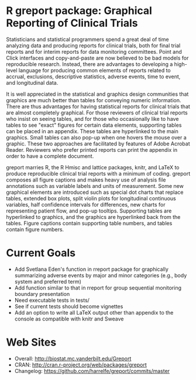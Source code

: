 R greport package: Graphical Reporting of Clinical Trials
=======
Statisticians and statistical programmers spend a great deal of time analyzing data and producing reports for clinical trials, both for final trial reports and for interim reports for data monitoring committees.  Point and Click interfaces and copy-and-paste are now believed to be bad models for reproducible research.  Instead, there are advantages to developing a high-level language for producing common elements of reports related to accrual, exclusions, descriptive statistics, adverse events, time to event, and longitudinal data.

It is well appreciated in the statistical and graphics design communities that graphics are much better than tables for conveying numeric information.  There are thus advantages for having statistical reports for clinical trials that are almost completely graphical.   For those reviewers of clinical trial reports who insist on seeing tables, and for those who occasionally like to have tables to see "exact" figures for certain data elements, supporting tables can be placed in an appendix.  These tables are hyperlinked to the main graphics.  Small tables can also pop-up when one hovers the mouse over a graphic.  These two approaches are facilitated by features of Adobe Acrobat Reader.  Reviewers who prefer printed reports can print the appendix in order to have a complete document.

greport marries R, the R Hmisc and lattice packages, knitr, and LaTeX to produce reproducible clinical trial reports with a minimum of coding.  greport composes all figure captions and makes heavy use of analysis file annotations such as variable labels and units of measurement.  Some new graphical elements are introduced such as special dot charts that replace tables, extended box plots, split violin plots for longitudinal continuous variables, half confidence intervals for differences, new charts for representing patient flow, and pop-up tooltips.  Supporting tables are hyperlinked to graphics, and the graphics are hyperlinked back from the tables.  Figure captions contain supporting table numbers, and tables contain figure numbers.

Current Goals
=============
* Add Svetlana Eden's function in rreport package for graphically summarizing adverse events by major and minor categories (e.g., body system and preferred term)
* Add function similar to that in rreport for group sequential monitoring boundary presentation
* Need executable tests in tests/
* See if current tests should become vignettes
* Add an option to write all LaTeX output other than appendix to the console as compatible with knitr and Sweave

Web Sites
=============
* Overall: http://biostat.mc.vanderbilt.edu/Greport
* CRAN: http://cran.r-project.org/web/packages/greport
* Changelog: https://github.com/harrelfe/greport/commits/master
